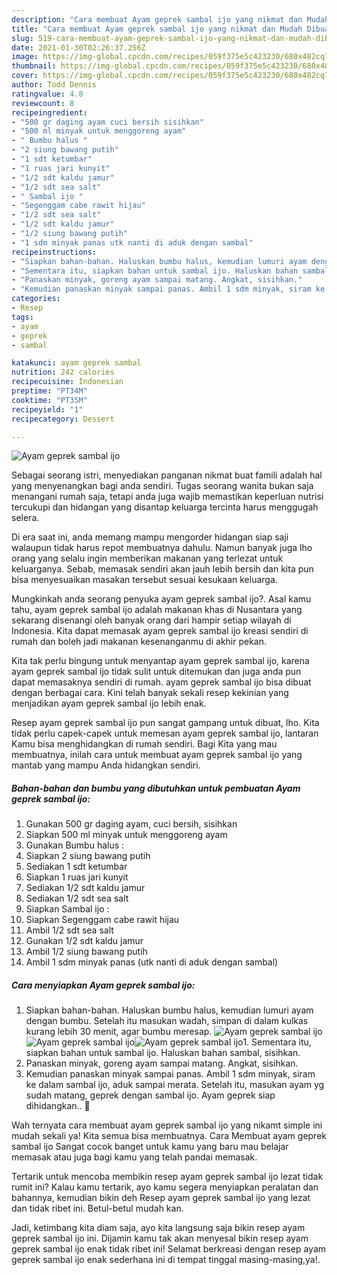 ```yaml
---
description: "Cara membuat Ayam geprek sambal ijo yang nikmat dan Mudah Dibuat"
title: "Cara membuat Ayam geprek sambal ijo yang nikmat dan Mudah Dibuat"
slug: 519-cara-membuat-ayam-geprek-sambal-ijo-yang-nikmat-dan-mudah-dibuat
date: 2021-01-30T02:26:37.256Z
image: https://img-global.cpcdn.com/recipes/059f375e5c423230/680x482cq70/ayam-geprek-sambal-ijo-foto-resep-utama.jpg
thumbnail: https://img-global.cpcdn.com/recipes/059f375e5c423230/680x482cq70/ayam-geprek-sambal-ijo-foto-resep-utama.jpg
cover: https://img-global.cpcdn.com/recipes/059f375e5c423230/680x482cq70/ayam-geprek-sambal-ijo-foto-resep-utama.jpg
author: Todd Dennis
ratingvalue: 4.8
reviewcount: 8
recipeingredient:
- "500 gr daging ayam cuci bersih sisihkan"
- "500 ml minyak untuk menggoreng ayam"
- " Bumbu halus "
- "2 siung bawang putih"
- "1 sdt ketumbar"
- "1 ruas jari kunyit"
- "1/2 sdt kaldu jamur"
- "1/2 sdt sea salt"
- " Sambal ijo "
- "Segenggam cabe rawit hijau"
- "1/2 sdt sea salt"
- "1/2 sdt kaldu jamur"
- "1/2 siung bawang putih"
- "1 sdm minyak panas utk nanti di aduk dengan sambal"
recipeinstructions:
- "Siapkan bahan-bahan. Haluskan bumbu halus, kemudian lumuri ayam dengan bumbu. Setelah itu masukan wadah, simpan di dalam kulkas kurang lebih 30 menit, agar bumbu meresap."
- "Sementara itu, siapkan bahan untuk sambal ijo. Haluskan bahan sambal, sisihkan."
- "Panaskan minyak, goreng ayam sampai matang. Angkat, sisihkan."
- "Kemudian panaskan minyak sampai panas. Ambil 1 sdm minyak, siram ke dalam sambal ijo, aduk sampai merata. Setelah itu, masukan ayam yg sudah matang, geprek dengan sambal ijo. Ayam geprek siap dihidangkan.. 🤗"
categories:
- Resep
tags:
- ayam
- geprek
- sambal

katakunci: ayam geprek sambal 
nutrition: 242 calories
recipecuisine: Indonesian
preptime: "PT34M"
cooktime: "PT35M"
recipeyield: "1"
recipecategory: Dessert

---
```



![Ayam geprek sambal ijo](https://img-global.cpcdn.com/recipes/059f375e5c423230/680x482cq70/ayam-geprek-sambal-ijo-foto-resep-utama.jpg)

Sebagai seorang istri, menyediakan panganan nikmat buat famili adalah hal yang menyenangkan bagi anda sendiri. Tugas seorang  wanita bukan saja menangani rumah saja, tetapi anda juga wajib memastikan keperluan nutrisi tercukupi dan hidangan yang disantap keluarga tercinta harus menggugah selera.

Di era  saat ini, anda memang mampu mengorder hidangan siap saji walaupun tidak harus repot membuatnya dahulu. Namun banyak juga lho orang yang selalu ingin memberikan makanan yang terlezat untuk keluarganya. Sebab, memasak sendiri akan jauh lebih bersih dan kita pun bisa menyesuaikan masakan tersebut sesuai kesukaan keluarga. 



Mungkinkah anda seorang penyuka ayam geprek sambal ijo?. Asal kamu tahu, ayam geprek sambal ijo adalah makanan khas di Nusantara yang sekarang disenangi oleh banyak orang dari hampir setiap wilayah di Indonesia. Kita dapat memasak ayam geprek sambal ijo kreasi sendiri di rumah dan boleh jadi makanan kesenanganmu di akhir pekan.

Kita tak perlu bingung untuk menyantap ayam geprek sambal ijo, karena ayam geprek sambal ijo tidak sulit untuk ditemukan dan juga anda pun dapat memasaknya sendiri di rumah. ayam geprek sambal ijo bisa dibuat dengan berbagai cara. Kini telah banyak sekali resep kekinian yang menjadikan ayam geprek sambal ijo lebih enak.

Resep ayam geprek sambal ijo pun sangat gampang untuk dibuat, lho. Kita tidak perlu capek-capek untuk memesan ayam geprek sambal ijo, lantaran Kamu bisa menghidangkan di rumah sendiri. Bagi Kita yang mau membuatnya, inilah cara untuk membuat ayam geprek sambal ijo yang mantab yang mampu Anda hidangkan sendiri.

<!--inarticleads1-->

##### Bahan-bahan dan bumbu yang dibutuhkan untuk pembuatan Ayam geprek sambal ijo:

1. Gunakan 500 gr daging ayam, cuci bersih, sisihkan
1. Siapkan 500 ml minyak untuk menggoreng ayam
1. Gunakan  Bumbu halus :
1. Siapkan 2 siung bawang putih
1. Sediakan 1 sdt ketumbar
1. Siapkan 1 ruas jari kunyit
1. Sediakan 1/2 sdt kaldu jamur
1. Sediakan 1/2 sdt sea salt
1. Siapkan  Sambal ijo :
1. Siapkan Segenggam cabe rawit hijau
1. Ambil 1/2 sdt sea salt
1. Gunakan 1/2 sdt kaldu jamur
1. Ambil 1/2 siung bawang putih
1. Ambil 1 sdm minyak panas (utk nanti di aduk dengan sambal)




<!--inarticleads2-->

##### Cara menyiapkan Ayam geprek sambal ijo:

1. Siapkan bahan-bahan. Haluskan bumbu halus, kemudian lumuri ayam dengan bumbu. Setelah itu masukan wadah, simpan di dalam kulkas kurang lebih 30 menit, agar bumbu meresap.
<img src="https://img-global.cpcdn.com/steps/fd0450a1b1cf6994/160x128cq70/ayam-geprek-sambal-ijo-langkah-memasak-1-foto.jpg" alt="Ayam geprek sambal ijo"><img src="https://img-global.cpcdn.com/steps/21adcec8364fe951/160x128cq70/ayam-geprek-sambal-ijo-langkah-memasak-1-foto.jpg" alt="Ayam geprek sambal ijo"><img src="https://img-global.cpcdn.com/steps/4e5ee8fb30b6c9fc/160x128cq70/ayam-geprek-sambal-ijo-langkah-memasak-1-foto.jpg" alt="Ayam geprek sambal ijo">1. Sementara itu, siapkan bahan untuk sambal ijo. Haluskan bahan sambal, sisihkan.
1. Panaskan minyak, goreng ayam sampai matang. Angkat, sisihkan.
1. Kemudian panaskan minyak sampai panas. Ambil 1 sdm minyak, siram ke dalam sambal ijo, aduk sampai merata. Setelah itu, masukan ayam yg sudah matang, geprek dengan sambal ijo. Ayam geprek siap dihidangkan.. 🤗




Wah ternyata cara membuat ayam geprek sambal ijo yang nikamt simple ini mudah sekali ya! Kita semua bisa membuatnya. Cara Membuat ayam geprek sambal ijo Sangat cocok banget untuk kamu yang baru mau belajar memasak atau juga bagi kamu yang telah pandai memasak.

Tertarik untuk mencoba membikin resep ayam geprek sambal ijo lezat tidak rumit ini? Kalau kamu tertarik, ayo kamu segera menyiapkan peralatan dan bahannya, kemudian bikin deh Resep ayam geprek sambal ijo yang lezat dan tidak ribet ini. Betul-betul mudah kan. 

Jadi, ketimbang kita diam saja, ayo kita langsung saja bikin resep ayam geprek sambal ijo ini. Dijamin kamu tak akan menyesal bikin resep ayam geprek sambal ijo enak tidak ribet ini! Selamat berkreasi dengan resep ayam geprek sambal ijo enak sederhana ini di tempat tinggal masing-masing,ya!.

